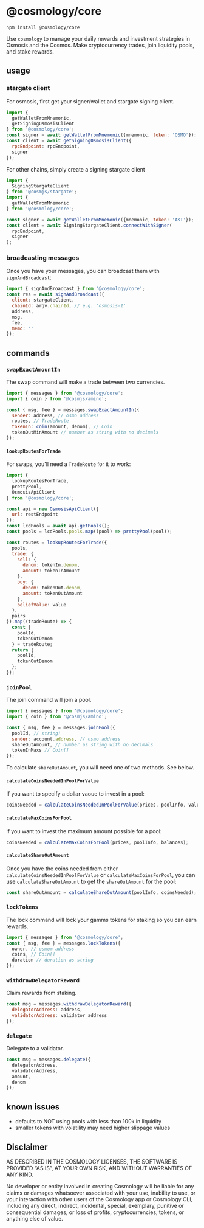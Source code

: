 # @cosmology/core

```
npm install @cosmology/core
```

Use `cosmology` to manage your daily rewards and investment strategies in Osmosis and the Cosmos. Make cryptocurrency trades, join liquidity pools, and stake rewards.

## usage

### stargate client

For osmosis, first get your signer/wallet and stargate signing client.

```js
import { 
  getWalletFromMnemonic,
  getSigningOsmosisClient
} from '@cosmology/core';
const signer = await getWalletFromMnemonic({mnemonic, token: 'OSMO'});
const client = await getSigningOsmosisClient({
  rpcEndpoint: rpcEndpoint,
  signer
});
```

For other chains, simply create a signing stargate client

```js
import {
  SigningStargateClient
} from '@cosmjs/stargate';
import { 
  getWalletFromMnemonic
} from '@cosmology/core';

const signer = await getWalletFromMnemonic({mnemonic, token: 'AKT'});
const client = await SigningStargateClient.connectWithSigner(
  rpcEndpoint,
  signer
);
```

### broadcasting messages

Once you have your messages, you can broadcast them with `signAndBroadcast`:

```js
import { signAndBroadcast } from '@cosmology/core';
const res = await signAndBroadcast({
  client: stargateClient,
  chainId: argv.chainId, // e.g. 'osmosis-1'
  address,
  msg,
  fee,
  memo: ''
});
```

## commands

### `swapExactAmountIn`

The swap command will make a trade between two currencies.

```js
import { messages } from '@cosmology/core';
import { coin } from '@cosmjs/amino';

const { msg, fee } = messages.swapExactAmountIn({
  sender: address, // osmo address
  routes, // TradeRoute 
  tokenIn: coin(amount, denom), // Coin
  tokenOutMinAmount // number as string with no decimals
});
```

#### `lookupRoutesForTrade`

For swaps, you'll need a `TradeRoute` for it to work:

```js
import { 
  lookupRoutesForTrade,
  prettyPool,
  OsmosisApiClient 
} from '@cosmology/core';

const api = new OsmosisApiClient({
  url: restEndpoint
});
const lcdPools = await api.getPools();
const pools = lcdPools.pools.map((pool) => prettyPool(pool));

const routes = lookupRoutesForTrade({
  pools,
  trade: {
    sell: {
      denom: tokenIn.denom,
      amount: tokenInAmount
    },
    buy: {
      denom: tokenOut.denom,
      amount: tokenOutAmount
    },
    beliefValue: value
  },
  pairs
}).map((tradeRoute) => {
  const {
    poolId,
    tokenOutDenom
  } = tradeRoute;
  return {
    poolId,
    tokenOutDenom
  };
});
```
### `joinPool`

The join command will join a pool.

```js
import { messages } from '@cosmology/core';
import { coin } from '@cosmjs/amino';

const { msg, fee } = messages.joinPool({
  poolId, // string!
  sender: account.address, // osmo address
  shareOutAmount, // number as string with no decimals
  tokenInMaxs // Coin[]
});
```

To calculate `shareOutAmount`, you will need one of two methods. See below.
#### `calculateCoinsNeededInPoolForValue`

If you want to specify a dollar vaoue to invest in a pool:

```js
coinsNeeded = calculateCoinsNeededInPoolForValue(prices, poolInfo, value);
```
#### `calculateMaxCoinsForPool`

if you want to invest the maximum amount possible for a pool:

```js
coinsNeeded = calculateMaxCoinsForPool(prices, poolInfo, balances);
```
#### `calculateShareOutAmount`

Once you have the coins needed from either `calculateCoinsNeededInPoolForValue` or `calculateMaxCoinsForPool`, you can use `calculateShareOutAmount` to get the `shareOutAmount` for the pool:

```js
const shareOutAmount = calculateShareOutAmount(poolInfo, coinsNeeded);
```

### `lockTokens`

The lock command will lock your gamms tokens for staking so you can earn rewards.

```js
import { messages } from '@cosmology/core';
const { msg, fee } = messages.lockTokens({
  owner, // osmom address
  coins, // Coin[]
  duration // duration as string
});

```
### `withdrawDelegatorReward`

Claim rewards from staking.

```js
const msg = messages.withdrawDelegatorReward({
  delegatorAddress: address,
  validatorAddress: validator_address
});
```
### `delegate`

Delegate to a validator.

```js
const msg = messages.delegate({
  delegatorAddress,
  validatorAddress,
  amount,
  denom
});
```
## known issues

* defaults to NOT using pools with less than 100k in liquidity
* smaller tokens with volatility may need higher slippage values

## Disclaimer

AS DESCRIBED IN THE COSMOLOGY LICENSES, THE SOFTWARE IS PROVIDED “AS IS”, AT YOUR OWN RISK, AND WITHOUT WARRANTIES OF ANY KIND.

No developer or entity involved in creating Cosmology will be liable for any claims or damages whatsoever associated with your use, inability to use, or your interaction with other users of the Cosmology app or Cosmology CLI, including any direct, indirect, incidental, special, exemplary, punitive or consequential damages, or loss of profits, cryptocurrencies, tokens, or anything else of value.
